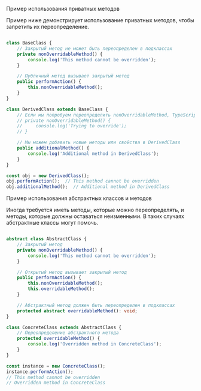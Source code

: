 Пример использования приватных методов

Пример ниже демонстрирует использование приватных методов, чтобы запретить их переопределение.

```typescript

class BaseClass {
    // Закрытый метод не может быть переопределен в подклассах
    private nonOverridableMethod() {
        console.log('This method cannot be overridden');
    }

    // Публичный метод вызывает закрытый метод
    public performAction() {
        this.nonOverridableMethod();
    }
}

class DerivedClass extends BaseClass {
    // Если мы попробуем переопределить nonOverridableMethod, TypeScript выдаст ошибку компиляции
    // private nonOverridableMethod() {
    //     console.log('Trying to override');
    // }

    // Мы можем добавить новые методы или свойства в DerivedClass
    public additionalMethod() {
        console.log('Additional method in DerivedClass');
    }
}

const obj = new DerivedClass();
obj.performAction();  // This method cannot be overridden
obj.additionalMethod();  // Additional method in DerivedClass
```
Пример использования абстрактных классов и методов

Иногда требуется иметь методы, которые можно переопределять, и методы, которые должны оставаться неизменными. В таких случаях абстрактные классы могут помочь.

```typescript

abstract class AbstractClass {
    // Закрытый метод
    private nonOverridableMethod() {
        console.log('This method cannot be overridden');
    }

    // Открытый метод вызывает закрытый метод
    public performAction() {
        this.nonOverridableMethod();
        this.overridableMethod();
    }

    // Абстрактный метод должен быть переопределен в подклассах
    protected abstract overridableMethod(): void;
}

class ConcreteClass extends AbstractClass {
    // Переопределение абстрактного метода
    protected overridableMethod() {
        console.log('Overridden method in ConcreteClass');
    }
}

const instance = new ConcreteClass();
instance.performAction();
// This method cannot be overridden
// Overridden method in ConcreteClass
```